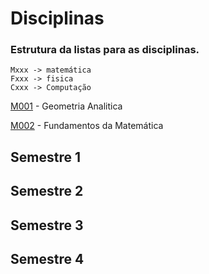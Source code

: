 # Disciplinas

### Estrutura da listas para as disciplinas.
```
Mxxx -> matemática
Fxxx -> fisica
Cxxx -> Computação
```

[M001](ga) - Geometria Analitica

[M002](fundamentos) - Fundamentos da Matemática





## Semestre 1


## Semestre 2

## Semestre 3

## Semestre 4 


